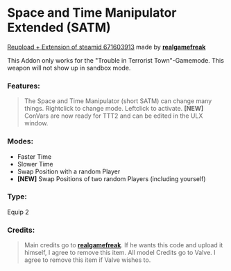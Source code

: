 # Space and Time Manipulator Extended (SATM)
[Reupload + Extension of steamid 671603913](https://steamcommunity.com/sharedfiles/filedetails/?id=671603913) made by [**realgamefreak**](https://steamcommunity.com/id/realgamefreak)

This Addon only works for the "Trouble in Terrorist Town"-Gamemode. This weapon will not show up in sandbox mode.

### Features:
>The Space and Time Manipulator (short SATM) can change many things.
> Rightclick to change mode.
> Leftclick to activate.
> **[NEW]** ConVars are now ready for TTT2 and can be edited in the ULX window.

### Modes:
* Faster Time
* Slower Time
* Swap Position with a random Player
* **[NEW]** Swap Positions of two random Players (including yourself)

### Type:
Equip 2

### Credits:
> Main credits go to [**realgamefreak**](https://steamcommunity.com/id/realgamefreak). If he wants this code and upload it himself, I agree to remove this item.
All model Credits go to Valve. I agree to remove this item if Valve wishes to.